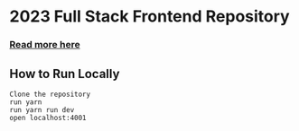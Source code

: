 # 2023 Full Stack Frontend Repository

### <a href="">Read more here</a>

## How to Run Locally

```
Clone the repository
run yarn
run yarn run dev
open localhost:4001

```
